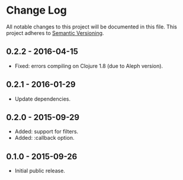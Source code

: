 # Change Log

All notable changes to this project will be documented in this file.
This project adheres to [Semantic Versioning](http://semver.org/).

## 0.2.2 - 2016-04-15

- Fixed: errors compiling on Clojure 1.8 (due to Aleph version).

## 0.2.1 - 2016-01-29

- Update dependencies.

## 0.2.0 - 2015-09-29

- Added: support for filters.
- Added: :callback option.

## 0.1.0 - 2015-09-26

- Initial public release.
